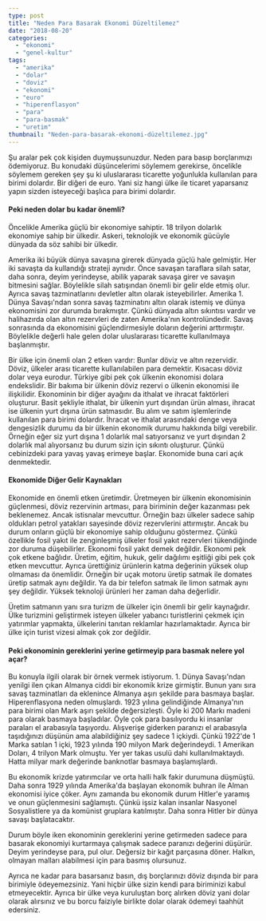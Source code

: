 ```yaml
---
type: post
title: "Neden Para Basarak Ekonomi Düzeltilemez"
date: "2018-08-20"
categories: 
  - "ekonomi"
  - "genel-kultur"
tags: 
  - "amerika"
  - "dolar"
  - "doviz"
  - "ekonomi"
  - "euro"
  - "hiperenflasyon"
  - "para"
  - "para-basmak"
  - "uretim"
thumbnail: "Neden-para-basarak-ekonomi-düzeltilemez.jpg"
---
```


Şu aralar pek çok kişiden duymuşsunuzdur. Neden para basıp borçlarımızı ödemiyoruz. Bu konudaki düşüncelerimi söylemem gerekirse, öncelikle söylemem gereken şey şu ki uluslararası ticarette yoğunlukla kullanılan para birimi dolardır. Bir diğeri de euro. Yani siz hangi ülke ile ticaret yaparsanız yapın sizden isteyeceği başlıca para birimi dolardır.

#### Peki neden dolar bu kadar önemli?

Öncelikle Amerika güçlü bir ekonomiye sahiptir. 18 trilyon dolarlık ekonomiye sahip bir ülkedir. Askeri, teknolojik ve ekonomik gücüyle dünyada da söz sahibi bir ülkedir.

Amerika iki büyük dünya savaşına girerek dünyada güçlü hale gelmiştir. Her iki savaşta da kullandığı strateji aynıdır. Önce savaşan taraflara silah satar, daha sonra, deyim yerindeyse, abilik yaparak savaşa girer ve savaşın bitmesini sağlar. Böylelikle silah satışından önemli bir gelir elde etmiş olur. Ayrıca savaş tazminatlarını devletler altın olarak isteyebilirler. Amerika 1. Dünya Savaşı'ndan sonra savaş tazminatını altın olarak istemiş ve dünya ekonomisini zor durumda bırakmıştır. Çünkü dünyada altın sıkıntısı vardır ve halihazırda olan altın rezervleri de zaten Amerika'nın kontrolündedir. Savaş sonrasında da ekonomisini güçlendirmesiyle doların değerini arttırmıştır. Böylelikle değerli hale gelen dolar uluslararası ticarette kullanılmaya başlanmıştır.

Bir ülke için önemli olan 2 etken vardır: Bunlar döviz ve altın rezervidir. Döviz, ülkeler arası ticarette kullanılabilen para demektir. Kısacası döviz dolar veya eurodur. Türkiye gibi pek çok ülkenin ekonomisi dolara endekslidir. Bir bakıma bir ülkenin döviz rezervi o ülkenin ekonomisi ile ilişkilidir. Ekonominin bir diğer ayağını da ithalat ve ihracat faktörleri oluşturur. Basit şekliyle ithalat, bir ülkenin yurt dışından ürün alması, ihracat ise ülkenin yurt dışına ürün satmasıdır. Bu alım ve satım işlemlerinde kullanılan para birimi dolardır. İhracat ve ithalat arasındaki denge veya dengesizlik durumu da bir ülkenin ekonomik durumu hakkında bilgi verebilir. Örneğin eğer siz yurt dışına 1 dolarlık mal satıyorsanız ve yurt dışından 2 dolarlık mal alıyorsanız bu durum sizin için sıkıntı oluşturur. Çünkü cebinizdeki para yavaş yavaş erimeye başlar. Ekonomide buna cari açık denmektedir.

#### Ekonomide Diğer Gelir Kaynakları

Ekonomide en önemli etken üretimdir. Üretmeyen bir ülkenin ekonomisinin güçlenmesi, döviz rezervinin artması, para biriminin değer kazanması pek beklenemez. Ancak istisnalar mevcuttur. Örneğin bazı ülkeler sadece sahip oldukları petrol yatakları sayesinde döviz rezervlerini attırmıştır. Ancak bu durum onların güçlü bir ekonomiye sahip olduğunu göstermez. Çünkü özellikle fosil yakıt ile zenginleşmiş ülkeler fosil yakıt rezervleri tükendiğinde zor duruma düşebilirler. Ekonomi fosil yakıt demek değildir. Ekonomi pek çok etkene bağlıdır. Üretim, eğitim, hukuk, gelir dağılımı eşitliği gibi pek çok etken mevcuttur. Ayrıca ürettiğiniz ürünlerin katma değerinin yüksek olup olmaması da önemlidir. Örneğin bir uçak motoru üretip satmak ile domates üretip satmak aynı değildir. Ya da bir telefon satmak ile limon satmak aynı şey değildir. Yüksek teknoloji ürünleri her zaman daha değerlidir.

Üretim satmanın yanı sıra turizm de ülkeler için önemli bir gelir kaynağıdır. Ülke turizmini geliştirmek isteyen ülkeler yabancı turistlerini çekmek için yatırımlar yapmakta, ülkelerini tanıtan reklamlar hazırlamaktadır. Ayrıca bir ülke için turist vizesi almak çok zor değildir.

#### Peki ekonominin gereklerini yerine getirmeyip para basmak nelere yol açar?

Bu konuyla ilgili olarak bir örnek vermek istiyorum. 1. Dünya Savaşı'ndan yenilgi ilen çıkan Almanya ciddi bir ekonomik krize girmiştir. Bunun yanı sıra savaş tazminatları da eklenince Almanya aşırı şekilde para basmaya başlar. Hiperenflasyona neden olmuşlardı. 1923 yılına gelindiğinde Almanya'nın para birimi olan Mark aşırı şekilde değersizleşti. Öyle ki 200 Markı madeni para olarak basmaya başladılar. Öyle çok para basılıyordu ki insanlar paraları el arabasıyla taşıyordu. Alışverişe giderken paranızı el arabasıyla taşıdığınızı düşünün ama alabildiğiniz şey sadece 1 içkiydi. Çünkü 1922'de 1 Marka satılan 1 içki, 1923 yılında 190 milyon Mark değerindeydi. 1 Amerikan Doları, 4 trilyon Mark olmuştu. Yer yer takas usulü dahi kullanılmaktaydı. Hatta milyar mark değerinde banknotlar basmaya başlamışlardı.

Bu ekonomik krizde yatırımcılar ve orta halli halk fakir durumuna düşmüştü. Daha sonra 1929 yılında Amerika'da başlayan ekonomik buhran ile Alman ekonomisi iyice çöker. Aynı zamanda bu ekonomik durum Hitler'e yaramış ve onun güçlenmesini sağlamıştı. Çünkü işsiz kalan insanlar Nasyonel Sosyalistlere ya da komünist gruplara katılmıştır. Daha sonra Hitler bir dünya savaşı başlatacaktır.

Durum böyle iken ekonominin gereklerini yerine getirmeden sadece para basarak ekonomiyi kurtarmaya çalışmak sadece paranızı değerini düşürür. Deyim yerindeyse para, pul olur. Değersiz bir kağıt parçasına döner. Halkın, olmayan malları alabilmesi için para basmış olursunuz.

Ayrıca ne kadar para basarsanız basın, dış borçlarınızı döviz dışında bir para birimiyle ödeyemezsiniz. Yani hiçbir ülke sizin kendi para biriminizi kabul etmeyecektir. Ayrıca bir ülke veya kuruluştan borç alırken döviz yani dolar olarak alırsınız ve bu borcu faiziyle birlikte dolar olarak ödemeyi taahhüt edersiniz.
